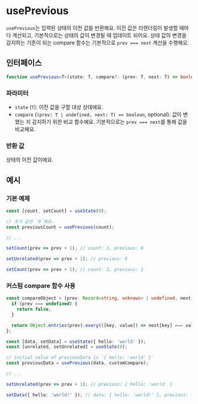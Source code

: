 # usePrevious

`usePrevious`는 입력된 상태의 이전 값을 반환해요. 이전 값은 리렌더링이 발생할 때마다 계산되고, 기본적으로는 상태의 값이 변경될 때 업데이트 되어요. 상태 값의 변경을 감지하는 기준이 되는 compare 함수는 기본적으로 `prev === next` 계산을 수행해요.

## 인터페이스

```typescript
function usePrevious<T>(state: T, compare?: (prev: T, next: T) => boolean): T;
```

### 파라미터

- `state` (`T`): 이전 값을 구할 대상 상태에요.
- `compare` (`(prev: T | undefined, next: T) => boolean`, optional): 값이 변했는 지 감지하기 위한 비교 함수예요. 기본적으로는 `prev === next`를 통해 값을 비교해요.

### 반환 값

상태의 이전 값이에요.

## 예시

### 기본 예제

```typescript
const [count, setCount] = useState(0);

// 초기 값은 `0`예요.
const previousCount = usePrevious(count);

// ...

setCount(prev => prev + 1); // count: 1, previous: 0

setUnrelated(prev => prev + 1); // previous: 0

setCount(prev => prev + 1); // count: 2, previous: 1
```

### 커스텀 compare 함수 사용

```typescript
const compareObject = (prev: Record<string, unknown> | undefined, next: Record<string, unknown>) => {
  if (prev === undefined) {
    return false;
  }

  return Object.entries(prev).every(([key, value]) => next[key] === value);
};

const [data, setData] = useState({ hello: 'world' });
const [unrelated, setUnrelated] = useState(0);

// initial value of previousData is `{ hello: 'world' }`
const previousData = usePrevious(data, customCompare);

// ...

setUnrelated(prev => prev + 1); // previous: { hello: 'world' }

setData({ hello: 'world!' }); // data: { hello: 'world!' }, previous: { hello: 'world' }
```
